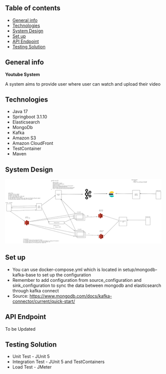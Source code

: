 ## Table of contents
* [General info](#general-info)
* [Technologies](#technologies)
* [System Design](#system-design)
* [Set up](#set-up)
* [API Endpoint](#api-endpoint)
* [Testing Solution](#testing-solution)

## General info
**Youtube System**

A system aims to provide user where user can watch and upload their video

## Technologies
* Java 17
* Springboot 3.1.10
* Elasticsearch
* MongoDb
* Kafka
* Amazon S3
* Amazon CloudFront
* TestContainer
* Maven

## System Design
![System Design](https://github.com/trungdq2295/system-design/blob/main/youtube-system/system.png)

## Set up
* You can use docker-compose.yml which is located in setup/mongodb-kafka-base to set up the configuration
* Remember to add configuration from source_configuration and sink_configuration to sync the data between mongodb and elasticsearch through kafka connect
* Source: https://www.mongodb.com/docs/kafka-connector/current/quick-start/

## API Endpoint
To be Updated

## Testing Solution
* Unit Test - JUnit 5
* Integration Test - JUnit 5 and TestContainers
* Load Test - JMeter



